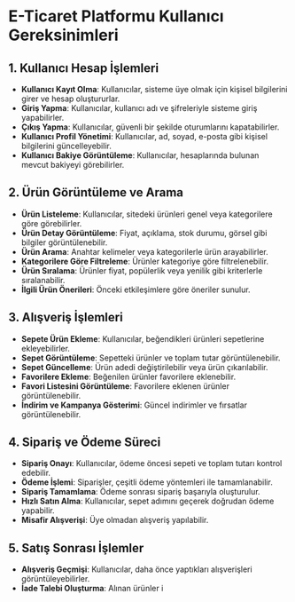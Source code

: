 # E-Ticaret Platformu Kullanıcı Gereksinimleri

## 1. Kullanıcı Hesap İşlemleri
- **Kullanıcı Kayıt Olma**: Kullanıcılar, sisteme üye olmak için kişisel bilgilerini girer ve hesap oluştururlar.
- **Giriş Yapma**: Kullanıcılar, kullanıcı adı ve şifreleriyle sisteme giriş yapabilirler.
- **Çıkış Yapma**: Kullanıcılar, güvenli bir şekilde oturumlarını kapatabilirler.
- **Kullanıcı Profil Yönetimi**: Kullanıcılar, ad, soyad, e-posta gibi kişisel bilgilerini güncelleyebilir.
- **Kullanıcı Bakiye Görüntüleme**: Kullanıcılar, hesaplarında bulunan mevcut bakiyeyi görebilirler.

## 2. Ürün Görüntüleme ve Arama
- **Ürün Listeleme**: Kullanıcılar, sitedeki ürünleri genel veya kategorilere göre görebilirler.
- **Ürün Detay Görüntüleme**: Fiyat, açıklama, stok durumu, görsel gibi bilgiler görüntülenebilir.
- **Ürün Arama**: Anahtar kelimeler veya kategorilerle ürün arayabilirler.
- **Kategorilere Göre Filtreleme**: Ürünler kategoriye göre filtrelenebilir.
- **Ürün Sıralama**: Ürünler fiyat, popülerlik veya yenilik gibi kriterlerle sıralanabilir.
- **İlgili Ürün Önerileri**: Önceki etkileşimlere göre öneriler sunulur.

## 3. Alışveriş İşlemleri
- **Sepete Ürün Ekleme**: Kullanıcılar, beğendikleri ürünleri sepetlerine ekleyebilirler.
- **Sepet Görüntüleme**: Sepetteki ürünler ve toplam tutar görüntülenebilir.
- **Sepet Güncelleme**: Ürün adedi değiştirilebilir veya ürün çıkarılabilir.
- **Favorilere Ekleme**: Beğenilen ürünler favorilere eklenebilir.
- **Favori Listesini Görüntüleme**: Favorilere eklenen ürünler görüntülenebilir.
- **İndirim ve Kampanya Gösterimi**: Güncel indirimler ve fırsatlar görüntülenebilir.

## 4. Sipariş ve Ödeme Süreci
- **Sipariş Onayı**: Kullanıcılar, ödeme öncesi sepeti ve toplam tutarı kontrol edebilir.
- **Ödeme İşlemi**: Siparişler, çeşitli ödeme yöntemleri ile tamamlanabilir.
- **Sipariş Tamamlama**: Ödeme sonrası sipariş başarıyla oluşturulur.
- **Hızlı Satın Alma**: Kullanıcılar, sepet adımını geçerek doğrudan ödeme yapabilir.
- **Misafir Alışverişi**: Üye olmadan alışveriş yapılabilir.

## 5. Satış Sonrası İşlemler
- **Alışveriş Geçmişi**: Kullanıcılar, daha önce yaptıkları alışverişleri görüntüleyebilirler.
- **İade Talebi Oluşturma**: Alınan ürünler i
